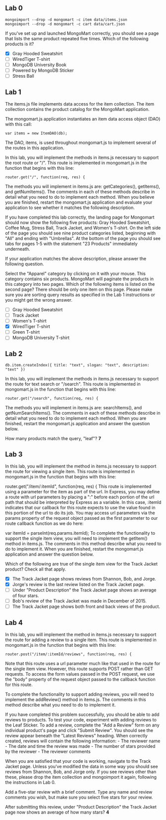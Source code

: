 ## Lab 0
```
mongoimport --drop -d mongomart -c item data/items.json
mongoimport --drop -d mongomart -c cart data/cart.json
```
If you've set up and launched MongoMart correctly, you should see a page that lists the same product repeated five times. Which of the following products is it?
 - [x] Gray Hooded Sweatshirt
 - [ ] WiredTiger T-shirt
 - [ ] MongoDB University Book
 - [ ] Powered by MongoDB Sticker
 - [ ] Stress Ball

## Lab 1
The items.js file implements data access for the item collection. The item collection contains the product catalog for the MongoMart application.

The mongomart.js application instantiates an item data access object (DAO) with this call:
```
var items = new ItemDAO(db);
```
The DAO, items, is used throughout mongomart.js to implement several of the routes in this application.

In this lab, you will implement the methods in items.js necessary to support the root route or "/". This route is implemented in mongomart.js in the function that begins with this line:
```
router.get("/", function(req, res) {
```
The methods you will implement in items.js are: getCategories(), getItems(), and getNumItems(). The comments in each of these methods describe in detail what you need to do to implement each method. When you believe you are finished, restart the mongomart.js application and evaluate your application to see whether it matches the following description.

If you have completed this lab correctly, the landing page for Mongomart should now show the following five products: Gray Hooded Sweatshirt, Coffee Mug, Stress Ball, Track Jacket, and Women's T-shirt. On the left side of the page you should see nine product categories listed, beginning with "All" and ending with "Umbrellas". At the bottom of the page you should see tabs for pages 1-5 with the statement "23 Products" immediately underneath.

If your application matches the above description, please answer the following question.

Select the "Apparel" category by clicking on it with your mouse. This category contains six products. MongoMart will paginate the products in this category into two pages. Which of the following items is listed on the second page? There should be only one item on this page. Please make sure you are sorting query results as specified in the Lab 1 instructions or you might get the wrong answer.
 - [ ] Gray Hooded Sweatshirt
 - [ ] Track Jacket
 - [ ] Women's T-shirt
 - [x] WiredTiger T-shirt
 - [ ] Green T-shirt
 - [ ] MongoDB University T-shirt

## Lab 2
```
db.item.createIndex({ title: "text", slogan: "text", description: "text" })
```
In this lab, you will implement the methods in items.js necessary to support the route for text search or "/search". This route is implemented in mongomart.js in the function that begins with this line:
```
router.get("/search", function(req, res) {
```
The methods you will implement in items.js are: searchItems(), and getNumSearchItems(). The comments in each of these methods describe in detail what you need to do to implement each method. When you are finished, restart the mongomart.js application and answer the question below.

How many products match the query, "leaf"? **7**

## Lab 3
In this lab, you will implement the method in items.js necessary to support the route for viewing a single item. This route is implemented in mongomart.js in the function that begins with this line:

router.get("/item/:itemId", function(req, res) {
This route is implemented using a parameter for the item as part of the url. In Express, you may define a route with url parameters by placing a ":" before each portion of the url path that should be interpreted by Express as a variable. In this case, :itemId indicates that our callback for this route expects to use the value found in this portion of the url to do its job. You may access url parameters via the params property of the request object passed as the first parameter to our route callback function as we do here:

var itemId = parseInt(req.params.itemId);
To complete the functionality to support the single item view, you will need to implement the getItem() method in items.js. The comments in this method describe what you need to do to implement it. When you are finished, restart the mongomart.js application and answer the question below.

Which of the following are true of the single item view for the Track Jacket product? Check all that apply.
 - [x] The Track Jacket page shows reviews from Shannon, Bob, and Jorge.
 - [x] Jorge's review is the last review listed on the Track Jacket page.
 - [ ] Under "Product Description" the Track Jacket page shows an average of four stars.
 - [ ] Bob's review of the Track Jacket was made in December of 2015.
 - [ ] The Track Jacket page shows both front and back views of the product.

## Lab 4
In this lab, you will implement the method in items.js necessary to support the route for adding a review to a single item. This route is implemented in mongomart.js in the function that begins with this line:
```
router.post("/item/:itemId/reviews", function(req, res) {
```
Note that this route uses a url parameter much like that used in the route for the single item view. However, this route supports POST rather than GET requests. To access the form values passed in the POST request, we use the "body" property of the request object passed to the callback function for this route.

To complete the functionality to support adding reviews, you will need to implement the addReview() method in items.js. The comments in this method describe what you need to do to implement it.

If you have completed this problem successfully, you should be able to add reviews to products. To test your code, experiment with adding reviews to the Leaf Sticker. To add a review, complete the "Add a Review" form on any individual product's page and click "Submit Review". You should see the review appear beneath the "Latest Reviews" heading. When correctly created, reviews will contain the following information: - The reviewer name - The date and time the review was made - The number of stars provided by the reviewer - The reviewer comments

When you are satisfied that your code is working, navigate to the Track Jacket page. Unless you've modified the data in some way you should see reviews from Shannon, Bob, and Jorge only. If you see reviews other than these, please drop the item collection and mongoimport it again, following the instructions in Lab 0.

Add a five-star review with a brief comment. Type any name and review comments you wish, but make sure you select five stars for your review.

After submitting this review, under "Product Description" the Track Jacket page now shows an average of how many stars? **4**
